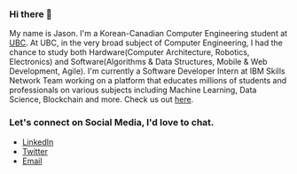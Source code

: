 ### Hi there 👋

My name is Jason. I'm a Korean-Canadian Computer Engineering student at [UBC](https://www.ubc.ca/). At UBC, in the very broad subject of Computer Engineering, I had the chance to study both Hardware(Computer Architecture, Robotics, Electronics) and Software(Algorithms & Data Structures, Mobile & Web Development, Agile). I'm currently a Software Developer Intern at IBM Skills Network Team working on a platform that educates millions of students and professionals on various subjects including Machine Learning, Data Science, Blockchain and more. Check us out [here](https://cognitiveclass.ai/).

### Let's connect on Social Media, I'd love to chat.
- [LinkedIn](https://www.linkedin.com/in/minkyusong/)
- [Twitter](https://twitter.com/_smkjason)
- [Email](smkjason@yahoo.com)

<!--
**smkjason/smkjason** is a ✨ _special_ ✨ repository because its `README.md` (this file) appears on your GitHub profile.

Here are some ideas to get you started:

- 🔭 I’m currently working on ...
- 🌱 I’m currently learning ...
- 👯 I’m looking to collaborate on ...
- 🤔 I’m looking for help with ...
- 💬 Ask me about ...
- 📫 How to reach me: ...
- 😄 Pronouns: ...
- ⚡ Fun fact: ...
-->
